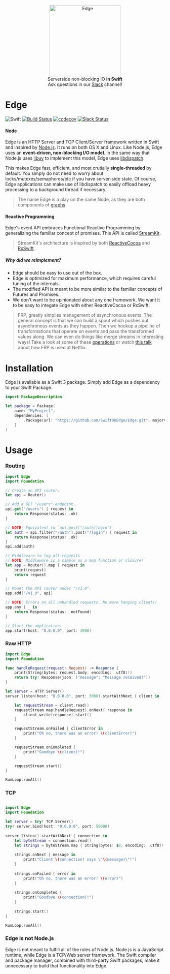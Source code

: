 <p align="center">
<img src="https://cloud.githubusercontent.com/assets/6432361/15267819/634be4ee-1981-11e6-9ad6-71f47c633e50.png" width="224" alt="Edge">
<br/>Serverside non-blocking IO <b>in Swift</b><br/>
Ask questions in our <a href="https://slackin-on-edge.herokuapp.com">Slack</a> channel!<br/>
</p>


# Edge

![Swift](http://img.shields.io/badge/swift-4.0.2-brightgreen.svg)
[![Build Status](https://travis-ci.org/skylab-inc/Edge.svg?branch=master)](https://travis-ci.org/skylab-inc/Edge)
[![codecov](https://codecov.io/gh/skylab-inc/Edge/branch/master/graph/badge.svg)](https://codecov.io/gh/skylab-inc/Edge)
[![Slack Status](https://slackin-on-edge.herokuapp.com/badge.svg)](https://slackin-on-edge.herokuapp.com)

#### Node
Edge is an HTTP Server and TCP Client/Server framework written in Swift and inspired by [Node.js](https://nodejs.org). It runs on both OS X and Linux. Like Node.js, Edge uses an **event-driven, non-blocking I/O model**. In the same way that Node.js uses [libuv](http://libuv.org) to implement this model, Edge uses [libdispatch](https://github.com/apple/swift-corelibs-libdispatch). 

This makes Edge fast, efficient, and most crutially **single-threaded** by default. You simply do not need to worry about locks/mutexes/semaphores/etc if you have server-side state. Of course, Edge applications can make use of libdispatch to easily offload heavy processing to a background thread if necessary.

> The name Edge is a play on the name Node, as they are both components of [graphs](https://en.wikipedia.org/wiki/Graph_(abstract_data_type)).

#### Reactive Programming
Edge's event API embraces Functional Reactive Programming by generalizing the familiar concept of promises. This API is called [StreamKit](https://github.com/skylab-inc/StreamKit).

> StreamKit's architecture is inspired by both [ReactiveCocoa](https://github.com/ReactiveCocoa/ReactiveCocoa) and [RxSwift](https://github.com/ReactiveX/RxSwift).

##### Why did we reimplement?
* Edge should be easy to use out of the box.
* Edge is optimized for maximum performance, which requires careful tuning of the internals.
* The modified API is meant to be more similar to the familiar concepts of Futures and Promises.
* We don't want to be opinionated about any one framework. We want it to be easy to integate Edge with either ReactiveCocoa or RxSwift.

>FRP, greatly simplies management of asynchronous events. The general concept is that we can build a spout which pushes out asynchronous events as they happen. Then we hookup a pipeline of transformations that operate on events and pass the transformed values along. We can even do things like merge streams in interesting ways! Take a look at some of these [operations](http://rxmarbles.com) or watch [this talk](https://www.youtube.com/watch?v=XRYN2xt11Ek) about how FRP is used at Netflix. 

# Installation

Edge is available as a Swift 3 package. Simply add Edge as a dependency to your Swift Package.

```Swift
import PackageDescription

let package = Package(
    name: "MyProject",
    dependencies: [
        .Package(url: "https://github.com/SwiftOnEdge/Edge.git", majorVersion: 0, minor: 3)
    ]
)
```

# Usage

### Routing
```swift
import Edge
import Foundation

// Create an API router.
let api = Router()

// Add a GET "/users" endpoint.
api.get("/users") { request in
    return Response(status: .ok)
}

// NOTE: Equivalent to `api.post("/auth/login")`
let auth = api.filter("/auth").post("/login") { request in
    return Response(status: .ok)
}
api.add(auth)

// Middleware to log all requests
// NOTE: Middleware is a simple as a map function or closure!
let app = Router().map { request in
    print(request)
    return request
}

// Mount the API router under "/v1.0".
app.add("/v1.0", api)

// NOTE: Errors on all unhandled requests. No more hanging clients!
app.any { _ in
    return Response(status: .notFound)
}

// Start the application.
app.start(host: "0.0.0.0", port: 3000)
```

### Raw HTTP
```swift
import Edge
import Foundation

func handleRequest(request: Request) -> Response {
    print(String(bytes: request.body, encoding: .utf8)!)
    return try! Response(json: ["message": "Message received!"])
}

let server = HTTP.Server()
server.listen(host: "0.0.0.0", port: 3000).startWithNext { client in

    let requestStream = client.read()
    requestStream.map(handleRequest).onNext{ response in
        client.write(response).start()
    }

    requestStream.onFailed { clientError in
        print("Oh no, there was an error! \(clientError)")
    }

    requestStream.onCompleted {
        print("Goodbye \(client)!")
    }

    requestStream.start()
}

RunLoop.runAll()
```

### TCP
```Swift

import Edge
import Foundation

let server = try! TCP.Server()
try! server.bind(host: "0.0.0.0", port: 50000)
    
server.listen().startWithNext { connection in
    let byteStream = connection.read()
    let strings = byteStream.map { String(bytes: $0, encoding: .utf8)! }
    
    strings.onNext { message in
        print("Client \(connection) says \"\(message)\"!")
    }
    
    strings.onFailed { error in
        print("Oh no, there was an error! \(error)")
    }
    
    strings.onCompleted {
        print("Goodbye \(connection)!")
    }
    
    strings.start()
}

RunLoop.runAll()
```


### Edge is not Node.js

Edge is not meant to fulfill all of the roles of Node.js. Node.js is a JavaScript runtime, while Edge is a TCP/Web server framework. The Swift compiler and package manager, combined with third-party Swift packages, make it unnecessary to build that functionality into Edge.
